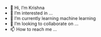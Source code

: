 - 👋 Hi, I’m Krishna
- 👀 I’m interested in ...
- 🌱 I’m currently learning machine learning
- 💞️ I’m looking to collaborate on ...
- 📫 How to reach me ...

<!---
apkrishna16/apkrishna16 is a ✨ special ✨ repository because its `README.md` (this file) appears on your GitHub profile.
You can click the Preview link to take a look at your changes.
--->
